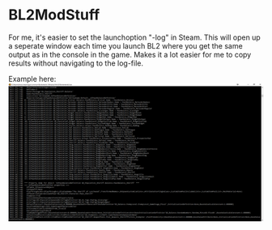 # BL2ModStuff

For me, it's easier to set the launchoption "-log" in Steam. 
This will open up a seperate window each time you launch BL2 where you get the same output as in the console in the game.
Makes it a lot easier for me to copy results without navigating to the log-file.

Example here:
![Console.png](./images/Console.png)
